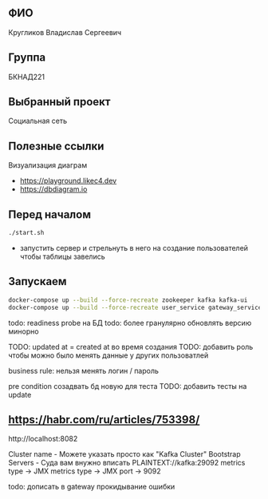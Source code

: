 ## ФИО

Кругликов Владислав Сергеевич

## Группа

БКНАД221

## Выбранный проект

Социальная сеть

## Полезные ссылки

Визуализация диаграм

* https://playground.likec4.dev
* https://dbdiagram.io

## Перед началом

```bash
./start.sh
```

+ запустить сервер и стрельнуть в него на создание пользователей чтобы таблицы завелись

## Запускаем

```bash
docker-compose up --build --force-recreate zookeeper kafka kafka-ui
docker-compose up --build --force-recreate user_service gateway_service posts_service
```

todo: readiness probe на БД
todo: более гранулярно обновлять версию минорно

TODO: updated at = created at во время создания
TODO: добавить роль чтобы можно было менять данные у других пользоватлей

business rule: нельзя менять логин / пароль

pre condition созадвать бд новую для теста
TODO: добавить тесты на update

## https://habr.com/ru/articles/753398/

http://localhost:8082

Cluster name - Можете указать просто как "Kafka Cluster"
Bootstrap Servers - Суда вам внужно вписать PLAINTEXT://kafka:29092
metrics type -> JMX
metrics type -> JMX
port -> 9092


todo: дописать в gateway прокидывание ошибки
